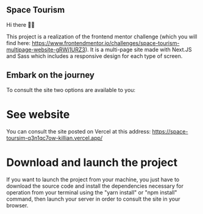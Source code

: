## Space Tourism

Hi there 👋🏻

This project is a realization of the frontend mentor challenge (which you will find here: https://www.frontendmentor.io/challenges/space-tourism-multipage-website-gRWj1URZ3). It is a multi-page site made with Next.JS and Sass which includes a responsive design for each type of screen.

## Embark on the journey

To consult the site two options are available to you:

# See website

You can consult the site posted on Vercel at this address: https://space-toursim-q3n1qc7ow-killian.vercel.app/

# Download and launch the project

If you want to launch the project from your machine, you just have to download the source code and install the dependencies necessary for operation from your terminal using the "yarn install" or "npm install" command, then launch your server in order to consult the site in your browser.
